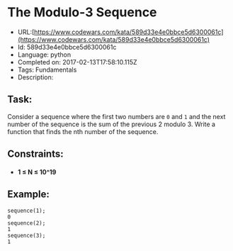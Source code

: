 # The Modulo-3 Sequence

 - URL:[https://www.codewars.com/kata/589d33e4e0bbce5d6300061c](https://www.codewars.com/kata/589d33e4e0bbce5d6300061c)
 - Id: 589d33e4e0bbce5d6300061c
 - Language: python
 - Completed on: 2017-02-13T17:58:10.115Z
 - Tags: Fundamentals
 - Description:
## Task:
Consider a sequence where the first two numbers are `0` and `1` and the next number of the sequence is the sum of the previous 2 modulo 3. Write a function that finds the nth number of the sequence.

## Constraints:
* #### 1 ≤ N ≤ 10^19

## Example:

```
sequence(1);
0
sequence(2);
1
sequence(3);
1
```
